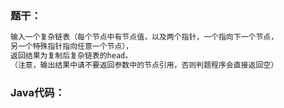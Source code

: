 ### 题干：

```tex
输入一个复杂链表（每个节点中有节点值，以及两个指针，一个指向下一个节点，
另一个特殊指针指向任意一个节点），
返回结果为复制后复杂链表的head。
（注意，输出结果中请不要返回参数中的节点引用，否则判题程序会直接返回空）
```

### Java代码：

```java

```

